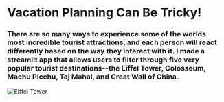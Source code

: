 # Vacation Planning Can Be Tricky!

### There are so many ways to experience some of the worlds most incredible tourist attractions, and each person will react differently based on the way they interact with it. I made a streamlit app that allows users to filter through five very popular tourist destinations--the Eiffel Tower, Colosseum, Machu Picchu, Taj Mahal, and Great Wall of China. 

![Eiffel Tower](https://upload.wikimedia.org/wikipedia/commons/8/85/Tour_Eiffel_Wikimedia_Commons_%28cropped%29.jpg)
